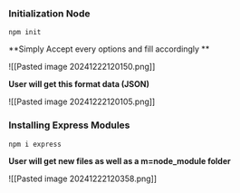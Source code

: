 
### Initialization Node 

```
npm init
```
**Simply Accept every options and fill accordingly **

![[Pasted image 20241222120150.png]]

**User will get this format data (JSON)**

![[Pasted image 20241222120105.png]]

### Installing Express Modules

```
npm i express
```
**User will get new files as well as a m=node_module folder**

![[Pasted image 20241222120358.png]]
